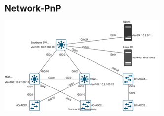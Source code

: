 # Network-PnP

![alt text](https://github.com/The-Cave-Tech/Network-PnP/blob/main/PhysicalTopography.drawio.svg)
